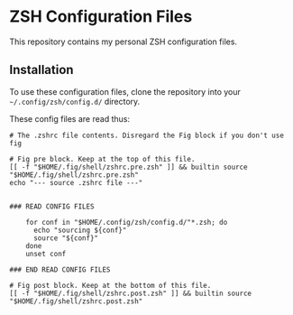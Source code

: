 # ZSH Configuration Files

This repository contains my personal ZSH configuration files.

## Installation

To use these configuration files, clone the repository into your `~/.config/zsh/config.d/` directory.

These config files are read thus:

```shell
# The .zshrc file contents. Disregard the Fig block if you don't use fig

# Fig pre block. Keep at the top of this file.
[[ -f "$HOME/.fig/shell/zshrc.pre.zsh" ]] && builtin source "$HOME/.fig/shell/zshrc.pre.zsh"
echo "--- source .zshrc file ---"


### READ CONFIG FILES

	for conf in "$HOME/.config/zsh/config.d/"*.zsh; do
	  echo "sourcing ${conf}"
	  source "${conf}"
	done
	unset conf

### END READ CONFIG FILES

# Fig post block. Keep at the bottom of this file.
[[ -f "$HOME/.fig/shell/zshrc.post.zsh" ]] && builtin source "$HOME/.fig/shell/zshrc.post.zsh"

```
